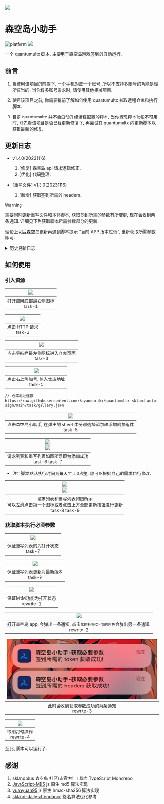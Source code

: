 ![](./assets/logo.png)
# 森空岛小助手

![platform](https://img.shields.io/badge/platform-quantumultx-lightgrey.svg) ![](https://img.shields.io/badge/release-1.4.0-blue)

一个 quantumultx 脚本, 主要用于森空岛游戏签到的自动运行.

## 前言

1. 当使用该项目的前提下, 一个手机对应一个账号, 所以不支持多账号的功能是理所应当的. 当你有多账号需求时, 请使用其他相关项目.

2. 使用该项目之前, 你需要提前了解如何使用 quantumultx 拉取远程仓库和执行脚本.

3. 目前 quantumultx 并不会自动升级远程配置的脚本, 当你发现脚本功能不可用时, 可先看该项目是否已经更新修复了, 再尝试在 quantumultx 内更新脚本以获取最新的修复.

## 更新日志

* v1.4.0(20231116)
  1. [修复] 森空岛 api 请求逻辑修正.
  2. [优化] 代码整理.

* [重写文件] v1.3.0(20231116)
  1. [新增] 获取签到所需的 headers.

> [!WARNING]
> 
> 需要同时更新重写文件和本体脚本, 获取签到所需的参数有所变更, 现在会收到两条通知. 详细见下列获取脚本所需参数部分的更新.
>
> 理论上以后森空岛更新再遇到脚本提示 "当前 APP 版本过低", 重新获取所需参数即可.

<details>
<summary>历史更新日志</summary>

* v1.3.0(20231108)
  1. [优化] 更新请求逻辑, 减少森空岛 app 需要重新登录的概率.

* [重写文件] v1.2.0(20231017)
   1. [修复] 获取到的 token 需要解码后使用.

> [!WARNING]
> 
> 仅重写文件更新, 正常使用的用户不需要更新

* v1.2.0(20230921) 破坏性更新
    
    1. [新增] 支持森空岛账号绑定的所有明日方舟游戏角色进行签到.
    2. [修复] B服账号无法签到.
    3. [修复] 修正请求逻辑, 使用最新的鹰角签名请求头算法进行请求. [来自 @sklandplus](https://github.com/sklandplus/sklandplus)
    4. [BUG] 这版自动签到后有概率森空岛 app 需要重新登录, 不过 app 有一键登录功能, 也不算大问题, 找重写接口参数眼睛都找花了, 暂时先这样吧.

> [!WARNING]
> 
> 该版本需要同时更新脚本主体和重写列表, 并且需要重新获取必要参数, 详细请见下列 task-8 task-9 图例(如何更新), rewrite-2 图例(如何获取必要参数)

* v1.1.0(20230919)

    1. [脚本主体] 针对 yj 新增验证做出的临时修复. [@感谢参考逻辑](https://github.com/enpitsuLin/skland-daily-attendance)

> [!WARNING]
> 
> 森空岛昨天追加了加密签名, 目前临时修复了, 基本是模拟旧版本接口的参数. 
>
> 等新版 app 全面升级后, 这方法估计很快就失效了. 能用一天是一天吧.
>
> 只能期待后续等新版安卓包释出后有大佬反编译出算法, 还有 yj 不要给签到接口加上 CAPTCHA 验证.

* v1.0.0(20230908)    
    1. 初版 🎉

</details>

## 如何使用

### 引入资源

|     ![](./assets/task-1.png)     |
| :------------------------------: |
| 打开应用底部最右侧图标<br>task-1 |

| ![](./assets/task-2.png) |
| :----------------------: |
| 点击 HTTP 请求<br>task-2 |

|          ![](./assets/task-3.png)          |
| :----------------------------------------: |
| 点击导航栏最左侧图标进入仓库页面<br>task-3 |

|        ![](./assets/task-4.png)        |
| :------------------------------------: |
| 点击右上角加号, 输入仓库地址<br>task-4 |

```
// 仓库地址连接
https://raw.githubusercontent.com/kayanouriko/quantumultx-skland-auto-sign/main/task/gallery.json
```

|                        ![](./assets/task-5.png)                         |
| :---------------------------------------------------------------------: |
| 点击森空岛小助手, 在弹出的 sheet 中分别选择添加和添加附加组件<br>task-5 |

|  ![](./assets/task-6.png)<br>![](./assets/task-7.png)   |
| :-----------------------------------------------------: |
| 请求列表和重写列表如图所示即为添加成功<br>task-6 task-7 |

* 注1: 脚本默认执行时间为每天早上6点整, 你可以根据自己的需求自行修改.

|                         ![](./assets/task-8.png)<br>![](./assets/task-9.png)                          |
| :---------------------------------------------------------------------------------------------------: |
| 请求列表和重写列表如图所示<br>可以左滑点击第一个图标或者点击上方全部更新按钮进行更新<br>task-8 task-9 |

### 获取脚本执行必须参数

|      ![](./assets/task-7.png)      |
| :--------------------------------: |
| 保证重写列表的为打开状态<br>task-7 |

|       ![](./assets/task-9.png)       |
| :----------------------------------: |
| 保证重写列表更新为最新版本<br>task-9 |

|     ![](./assets/rewrite-1.png)     |
| :---------------------------------: |
| 保证MitM功能为打开状态<br>rewrite-1 |

|                               ![](./assets/rewrite-2.png)                               |
| :-------------------------------------------------------------------------------------: |
| 打开森空岛 app, 会弹出一条通知, 点击`我的标签页-我的角色`会弹出另一条通知.<br>rewrite-2 |

|          ![](./assets/rewrite-3.png)          |
| :-------------------------------------------: |
| 此时会收到获取参数成功的两条通知<br>rewrite-3 |

| ![](./assets/rewrite-4.png) |
| :-------------------------: |
|  取消打勾操作<br>rewrite-4  |

至此, 脚本可以运行了.

## 感谢

1. [sklandplus](https://github.com/sklandplus/sklandplus) 森空岛 社区(非官方) 工具库 TypeScript Monorepo
2. [JavaScript-MD5](https://github.com/blueimp/JavaScript-MD5) js 原生 md5 算法实现
3. [yuanyuan95](https://blog.csdn.net/yuanyuan95/article/details/127811272) js 原生 hmac-sha256 算法实现 
4. [skland-daily-attendance](https://github.com/enpitsuLin/skland-daily-attendance) 签名算法优化参考
